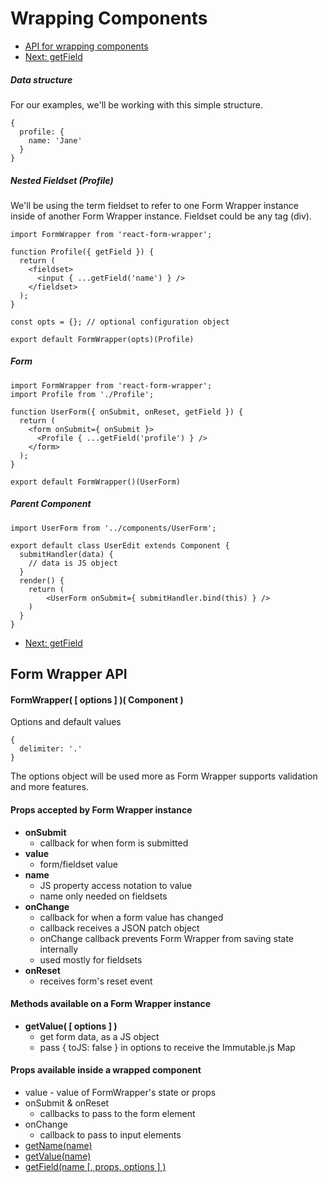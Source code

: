 # Wrapping Components

* [API for wrapping components](#API)
* [Next: getField](./get-field)


##### Data structure
For our examples, we'll be working with this simple structure.

```
{
  profile: {
    name: 'Jane'
  }
}
```

##### Nested Fieldset (Profile)
We'll be using the term fieldset to refer to one Form Wrapper instance inside of another
Form Wrapper instance.  Fieldset could be any tag (div).

```
import FormWrapper from 'react-form-wrapper';

function Profile({ getField }) {
  return (
    <fieldset>
      <input { ...getField('name') } />
    </fieldset>
  );
}

const opts = {}; // optional configuration object

export default FormWrapper(opts)(Profile)

```

##### Form

```
import FormWrapper from 'react-form-wrapper';
import Profile from './Profile';

function UserForm({ onSubmit, onReset, getField }) {
  return (
    <form onSubmit={ onSubmit }>
      <Profile { ...getField('profile') } />
    </form>
  );
}

export default FormWrapper()(UserForm)

```

##### Parent Component

```
import UserForm from '../components/UserForm';

export default class UserEdit extends Component {
  submitHandler(data) {
    // data is JS object
  }
  render() {
    return (
        <UserForm onSubmit={ submitHandler.bind(this) } />
    )
  }
}
```

* [Next: getField](./get-field)


## <a name="API"></a>Form Wrapper API

#### FormWrapper( [ options ] )( Component )

Options and default values
```
{
  delimiter: '.'
}
```

The options object will be used more as Form Wrapper supports validation and more features.


#### Props accepted by Form Wrapper instance

* **onSubmit**
  * callback for when form is submitted
* **value**
  * form/fieldset value
* **name**
  * JS property access notation to value
  * name only needed on fieldsets
* **onChange**
  * callback for when a form value has changed
  * callback receives a JSON patch object
  * onChange callback prevents Form Wrapper from saving state internally
  * used mostly for fieldsets
* **onReset**
  * receives form's reset event


#### Methods available on a Form Wrapper instance

  * **getValue( [ options ] )**
    * get form data, as a JS object
    * pass { toJS: false } in options to receive the Immutable.js Map


#### Props available inside a wrapped component

  * value - value of FormWrapper's state or props
  * onSubmit & onReset
    * callbacks to pass to the form element
  * onChange
    * callback to pass to input elements
  * [getName(name)](./get-name)
  * [getValue(name)](./get-value)
  * [getField(name [, props, options ] )]('./get-field')
